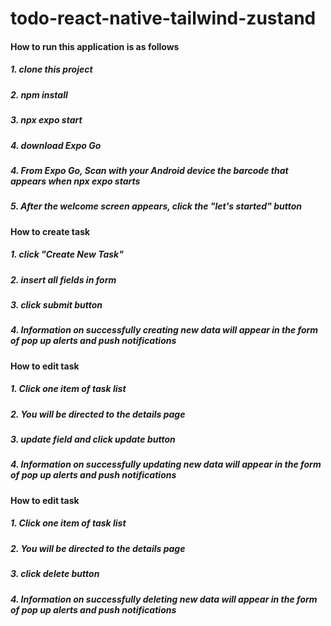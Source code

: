 # todo-react-native-tailwind-zustand

#### How to run this application is as follows
##### 1. clone this project
##### 2. npm install
##### 3. npx expo start
##### 4. download Expo Go 
##### 4. From Expo Go, Scan with your Android device the barcode that appears when npx expo starts
##### 5. After the welcome screen appears, click the "let's started" button

#### How to create task
##### 1. click "Create New Task"
##### 2. insert all fields in form
##### 3. click submit button
##### 4. Information on successfully creating new data will appear in the form of pop up alerts and push notifications

#### How to edit task
##### 1. Click one item of task list
##### 2. You will be directed to the details page
##### 3. update field and click update button
##### 4. Information on successfully updating new data will appear in the form of pop up alerts and push notifications

#### How to edit task
##### 1. Click one item of task list
##### 2. You will be directed to the details page
##### 3. click delete button
##### 4. Information on successfully deleting new data will appear in the form of pop up alerts and push notifications